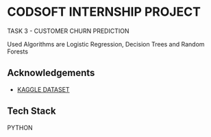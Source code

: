
# CODSOFT INTERNSHIP PROJECT
TASK 3 - CUSTOMER CHURN PREDICTION

Used Algorithms are Logistic Regression, Decision Trees and Random Forests



## Acknowledgements

 - [KAGGLE DATASET](https://www.kaggle.com/datasets/shantanudhakadd/bank-customer-churn-prediction)
 


## Tech Stack

PYTHON

